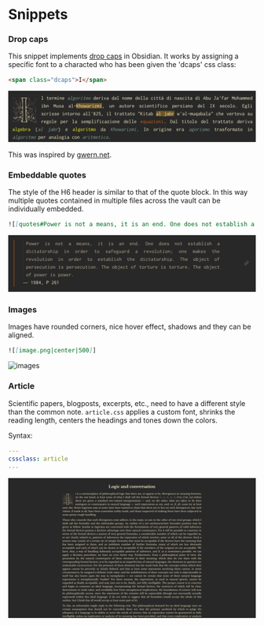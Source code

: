 # Snippets

### Drop caps

This snippet implements [drop caps](https://en.wikipedia.org/wiki/Initial) in Obsidian. It works by assigning a specific font to a characted who has been given the 'dcaps' css class:

```html
<span class="dcaps">I</span>
```

![dropcaps](media/drop-caps.png)

This was inspired by [gwern.net](https://gwern.net/design#principles).

### Embeddable quotes

The style of the H6 header is similar to that of the quote block. In this way multiple quotes contained in multiple files across the vault can be individually embedded.

```markdown
![[quotes#Power is not a means, it is an end. One does not establish a dictatorship in order to safeguard a revolution; one makes the revolution in order to establish the dictatorship. The object of persecution is persecution. The object of torture is torture. The object of power is power.]]
```

![embeddable-quotes](media/embeddable-quotes.png)

### Images

Images have rounded corners, nice hover effect, shadows and they can be aligned.

```markdown
![[image.png|center|500]]
```

![images](media/images.gif)

### Article

Scientific papers, blogposts, excerpts, etc., need to have a different style than the common note. `article.css` applies a custom font, shrinks the reading length, centers the headings and tones down the colors.

Syntax:

```yaml
---
cssclass: article
---
```

![article](media/article.png)

